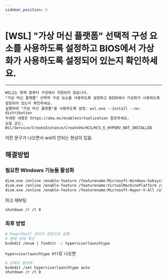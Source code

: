 ```yaml
---
sidebar_position: 6
---
```


# [WSL] "가상 머신 플랫폼" 선택적 구성 요소를 사용하도록 설정하고 BIOS에서 가상화가 사용하도록 설정되어 있는지 확인하세요.
---

```
WSL2는 현재 컴퓨터 구성에서 지원되지 않습니다.
"가상 머신 플랫폼" 선택적 구성 요소를 사용하도록 설정하고 BIOS에서 가상화가 사용하도록 설정되어 있는지 확인하세요.
실행하여 "가상 머신 플랫폼"을 사용하도록 설정: wsl.exe --install --no-distribution
자세한 내용은 https://aka.ms/enablevirtualization 참조하세요.
오류 코드: Wsl/Service/CreateInstance/CreateVm/HCS/HCS_E_HYPERV_NOT_INSTALLED
```

이런 문구가 나오면서 wsl이 안되는 현상이 있음.

## 해결방법


### 필요한 Windows 기능들 활성화

```bash
dism.exe /online /enable-feature /featurename:Microsoft-Windows-Subsystem-Linux /all /norestart
dism.exe /online /enable-feature /featurename:VirtualMachinePlatform /all /norestart
dism.exe /online /enable-feature /featurename:Microsoft-Hyper-V-All /all /norestart
```

하고 재부팅

```bash
shutdown /r /t 0
```


### 최후 방법

```bash
# PowerShell 관리자 권한으로 실행
# 현재 상태 확인
bcdedit /enum | findstr -i hypervisorlaunchtype
```

`hypervisorlaunchtype Off`로 나오면

```bash
# 강제로 활성화
bcdedit /set hypervisorlaunchtype auto
shutdown /r /t 0
```